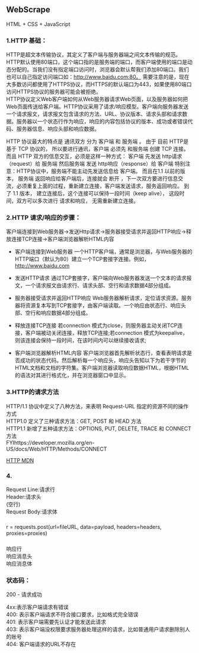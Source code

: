 ## WebScrape

HTML + CSS + JavaScript

### 1.HTTP 基础：
HTTP是超文本传输协议，其定义了客户端与服务器端之间文本传输的规范。HTTP默认使用80端口，这个端口指的是服务端的端口，而客户端使用的端口是动态分配的。当我们没有指定端口访问时，浏览器会默认帮我们添加80端口。我们也可以自己指定访问端口如：http://www.baidu.com:80。 需要注意的是，现在大多数访问都使用了HTTPS协议，而HTTPS的默认端口为443，如果使用80端口访问HTTPS协议的服务器可能会被拒绝。  
HTTP协议定义Web客户端如何从Web服务器请求Web页面，以及服务器如何把Web页面传送给客户端。HTTP协议采用了请求/响应模型。客户端向服务器发送一个请求报文，请求报文包含请求的方法、URL、协议版本、请求头部和请求数据。服务器以一个状态行作为响应，响应的内容包括协议的版本、成功或者错误代码、服务器信息、响应头部和响应数据。

HTTP 协议最大的特点是 通讯双方 分为 客户端 和 服务端 。
由于 目前 HTTP是基于 TCP 协议的， 所以要进行通讯，客户端 必须先 和服务端 创建 TCP 连接。
而且 HTTP 双方的信息交互，必须是这样一种方式：
客户端 先发送 http请求（request）给 服务端
然后服务端 发送 http响应（response）给 客户端
特别注意：HTTP协议中，服务端不能主动先发送信息给 客户端。
而且在1.1 以前的版本， 服务端 返回响应给客户端后，连接就会 断开 ，下一次双方要进行信息交流，必须重复上面的过程，重新建立连接，客户端发送请求，服务返回响应。
到了 1.1 版本， 建立连接后，这个连接可以保持一段时间（keep alive）， 这段时间，双方可以多次进行 请求和响应， 无需重新建立连接。

### 2.HTTP 请求/响应的步骤：
客户端连接到Web服务器->发送Http请求->服务器接受请求并返回HTTP响应->释放连接TCP连接->客户端浏览器解析HTML内容

- 客户端连接到Web服务器
一个HTTP客户端，通常是浏览器，与Web服务器的HTTP端口（默认为80）建立一个TCP套接字连接。例如，http://www.baidu.com

- 发送HTTP请求
通过TCP套接字，客户端向Web服务器发送一个文本的请求报文，一个请求报文由请求行、请求头部、空行和请求数据4部分组成。

- 服务器接受请求并返回HTTP响应
Web服务器解析请求，定位请求资源。服务器将资源复本写到TCP套接字，由客户端读取。一个响应由状态行、响应头部、空行和响应数据4部分组成。

- 释放连接TCP连接
若connection 模式为close，则服务器主动关闭TCP连接，客户端被动关闭连接，释放TCP连接;若connection 模式为keepalive，则该连接会保持一段时间，在该时间内可以继续接收请求;

- 客户端浏览器解析HTML内容
客户端浏览器首先解析状态行，查看表明请求是否成功的状态代码。然后解析每一个响应头，响应头告知以下为若干字节的HTML文档和文档的字符集。客户端浏览器读取响应数据HTML，根据HTML的语法对其进行格式化，并在浏览器窗口中显示。

### 3.HTTP的请求方法
HTTP/1.1 协议中定义了八种方法，来表明 Request-URL 指定的资源不同的操作方式  
HTTP1.0 定义了三种请求方法：GET, POST 和 HEAD 方法  
HTTP1.1 新增了五种请求方法：OPTIONS, PUT, DELETE, TRACE 和 CONNECT 方法  
FYIhttps://developer.mozilla.org/en-US/docs/Web/HTTP/Methods/CONNECT

[HTTP MDN](https://developer.mozilla.org/en-US/docs/Web/HTTP/Methods/CONNECTA)

### 4.
Request Line:请求行  
Header:请求头  
(空行)  
Request Body:请求体  

###
r = requests.post(url=fileURL, data=payload, headers=headers, proxies=proxies)  

### 
响应行   
响应消息头    
响应消息体   

### 状态码：
200 - 请求成功  

4xx:表示客户端请求有错误  
400: 表示客户端请求不符合接口要求，比如格式完全错误      
401: 表示客户端需要先认证才能发送此请求  
403: 表示客户端没权限要求服务器处理这样的请求，比如普通用户请求删除别人的账号  
404: 客户端请求的URL不存在    
